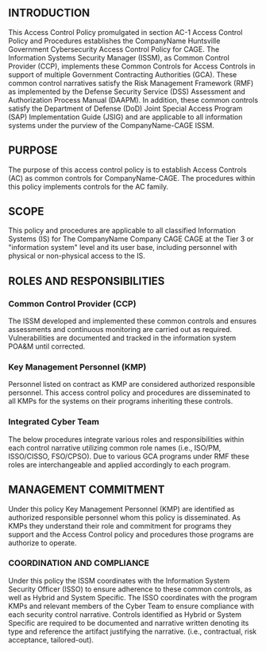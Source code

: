 ## INTRODUCTION
This Access Control Policy promulgated in section AC-1 Access Control Policy and Procedures establishes the CompanyName Huntsville Government Cybersecurity Access Control Policy for CAGE. The Information Systems Security Manager (ISSM), as Common Control Provider (CCP), implements these Common Controls for Access Controls in support of multiple Government Contracting Authorities (GCA). These common control narratives satisfy the Risk Management Framework (RMF) as implemented by the Defense Security Service (DSS) Assessment and Authorization Process Manual (DAAPM). 
In addition, these common controls satisfy the Department of Defense (DoD) Joint Special Access Program (SAP) Implementation Guide (JSIG) and are applicable to all information systems under the purview of the CompanyName-CAGE ISSM. 

## PURPOSE
The purpose of this access control policy is to establish Access Controls (AC) as common controls for CompanyName-CAGE. The procedures within this policy implements controls for the AC family.    

## SCOPE
This policy and procedures are applicable to all classified Information Systems (IS) for The CompanyName Company CAGE CAGE at the Tier 3 or "information system" level and its user base, including personnel with physical or non-physical access to the IS.    

## ROLES AND RESPONSIBILITIES

### Common Control Provider (CCP)
The ISSM developed and implemented these common controls and ensures assessments and continuous monitoring are carried out as required. Vulnerabilities are documented and tracked in the information system POA&M until corrected.  

### Key Management Personnel (KMP)
Personnel listed on contract as KMP are considered authorized responsible personnel. This access control policy and procedures are disseminated to all KMPs for the systems on their programs inheriting these controls.

### Integrated Cyber Team
The below procedures integrate various roles and responsibilities within each control narrative utilizing common role names (i.e., ISO/PM, ISSO/CISSO, FSO/CPSO). Due to various GCA programs under RMF these roles are interchangeable and applied accordingly to each program.

## MANAGEMENT COMMITMENT
Under this policy Key Management Personnel (KMP) are identified as authorized responsible personnel whom this policy is disseminated. As KMPs they understand their role and commitment for programs they support and the Access Control policy and procedures those programs are authorize to operate.  

### COORDINATION AND COMPLIANCE
Under this policy the ISSM coordinates with the Information System Security Officer (ISSO) to ensure adherence to these common controls, as well as Hybrid and System Specific. The ISSO coordinates with the program KMPs and relevant members of the Cyber Team to ensure compliance with each security control narrative. Controls identified as Hybrid or System Specific are required to be documented and narrative written denoting its type and reference the artifact justifying the narrative. (i.e., contractual, risk acceptance, tailored-out).
